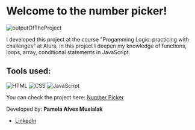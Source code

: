 # **Welcome to the number picker!**

![outputOfTheProject](https://github.com/pamusialak/number-picker/assets/81050479/1a093baf-62ab-4d7f-a3e3-7bb45cbce506)

I developed this project at the course "Progamming Logic: practicing with challenges" at Alura, in this project I deepen my knowledge of functions, loops, array, conditional statements in JavaScript.

## Tools used:

  ![HTML](https://img.shields.io/badge/-HTML5-E34F26?style=flat-square&logo=html5&logoColor=white)
  ![CSS](https://img.shields.io/badge/-CSS3-1572B6?style=flat-square&logo=css3)
  ![JavaScript](https://img.shields.io/badge/-JavaScript-F7DF1E?style=flat-square&logo=javascript&logoColor=black)

You can check the project here:
[Number Picker](https://pamusialak.github.io/number-picker/)

Developed by: 
  **Pamela Alves Musialak**
  - [LinkedIn](https://www.linkedin.com/in/pamusialak/)
   
